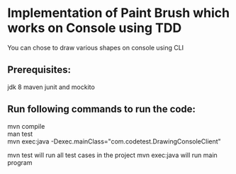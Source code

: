 # Implementation of Paint Brush which works on Console using TDD

You can chose to draw various shapes on console using CLI 

## Prerequisites:
jdk 8
maven
junit and mockito

## Run following commands to run the code:  
mvn compile <br />
man test<br />
mvn exec:java -Dexec.mainClass="com.codetest.DrawingConsoleClient"  <br />

mvn test will run all test cases in the project
mvn exec:java will run main program

